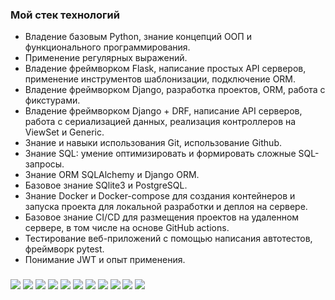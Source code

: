 ### Мой стек технологий 
- Владение базовым Python, знание концепций ООП и функционального программирования.
- Применение регулярных выражений.
- Владение фреймворком Flask, написание простых API серверов, применение инструментов шаблонизации, подключение ORM.
- Владение фреймворком Django, разработка проектов, ORM, работа с фикстурами.
- Владение фреймворком Django + DRF, написание API серверов, работа с сериализацией данных, реализация контроллеров на ViewSet и Generic.
- Знание и навыки использования Git, использование Github.
- Знание SQL: умение оптимизировать и формировать сложные SQL-запросы.
- Знание ORM SQLAlchemy и Django ORM.
- Базовое знание SQlite3 и PostgreSQL. 
- Знание Docker  и Docker-сompose для создания контейнеров и запуска проекта для локальной разработки и деплоя на сервере.
- Базовое знание CI/CD для размещения проектов на удаленном сервере, в том числе на основе GitHub actions.
- Тестирование веб-приложений с помощью написания автотестов, фреймворк pytest.
- Понимание JWT и опыт применения.
### 
<img src="https://img.shields.io/badge/Python-white?style=for-the-badge&logo=python&logoColor=blue"/> <img src="https://img.shields.io/badge/Flask-white?style=for-the-badge&logo=flask&logoColor=blue"/> <img src="https://img.shields.io/badge/Django-white?style=for-the-badge&logo=django&logoColor=blue"/> <img src="https://img.shields.io/badge/Github-white?style=for-the-badge&logo=github&logoColor=blue"/> <img src="https://img.shields.io/badge/SQL-white?style=for-the-badge&logo=mysql&logoColor=blue"/> <img src="https://img.shields.io/badge/SQLAlchemy-white?style=for-the-badge&logo=Cardano&logoColor=blue"/> <img src="https://img.shields.io/badge/SQLLite-white?style=for-the-badge&logo=SQLite&logoColor=blue"/> <img src="https://img.shields.io/badge/PostgreSQL-white?style=for-the-badge&logo=postgresql&logoColor=blue"/> <img src="https://img.shields.io/badge/Docker-white?style=for-the-badge&logo=docker&logoColor=blue"/> <img src="https://img.shields.io/badge/github actions-white?style=for-the-badge&logo=githubactions&logoColor=blue"/> <img src="https://img.shields.io/badge/Pytest-white?style=for-the-badge&logo=pytest&logoColor=blue"/>
